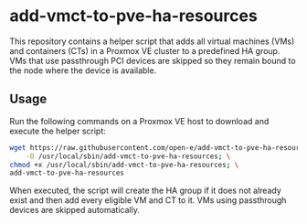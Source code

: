 # add-vmct-to-pve-ha-resources

This repository contains a helper script that adds all virtual machines (VMs)
and containers (CTs) in a Proxmox VE cluster to a predefined HA group. VMs that
use passthrough PCI devices are skipped so they remain bound to the node where
the device is available.

## Usage

Run the following commands on a Proxmox VE host to download and execute the helper script:

```bash
wget https://raw.githubusercontent.com/open-e/add-vmct-to-pve-ha-resources/main/add-vmct-to-pve-ha-resources.sh \
    -O /usr/local/sbin/add-vmct-to-pve-ha-resources; \
chmod +x /usr/local/sbin/add-vmct-to-pve-ha-resources; \
add-vmct-to-pve-ha-resources
```

When executed, the script will create the HA group if it does not already exist
and then add every eligible VM and CT to it. VMs using passthrough devices are
skipped automatically.
